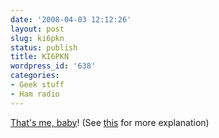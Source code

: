 ```yaml
---
date: '2008-04-03 12:12:26'
layout: post
slug: ki6pkn
status: publish
title: KI6PKN
wordpress_id: '638'
categories:
- Geek stuff
- Ham radio
---
```


[That's me, baby](http://wireless2.fcc.gov/UlsApp/UlsSearch/license.jsp?licKey=2999756)! (See [this](http://catandgirl.com/view.php?loc=94) for more explanation)
